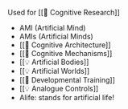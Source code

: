 Used for [[📝 Cognitive Research]]

* AMI (Artificial Mind)
* AMIs (Artificial Minds)
* [[📝 Cognitive Architecture]]
* [[📝 Cognitive Mechanisms]]
* [[💡 Artificial Bodies]]
* [[💡 Artificial Worlds]]
* [[📝 Developmental Training]]
* [[💡 Analogue Controls]]
* Alife: stands for artificial life!